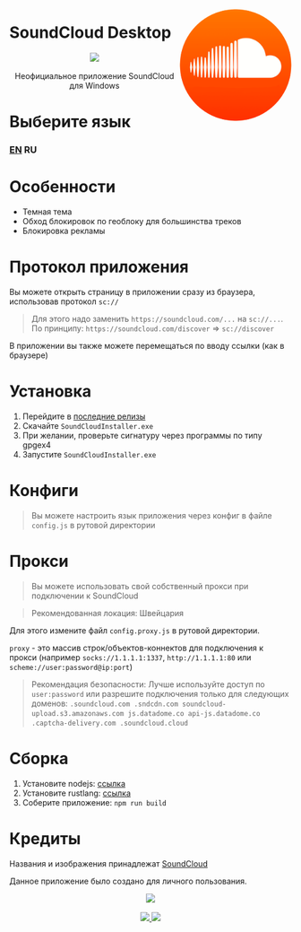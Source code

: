 <p>
<a href="https://soundcloud.com" alt="soundcloud">
<img src="https://raw.githubusercontent.com/fydne/SoundCloud-Desktop/main/icons/appLogo.png" width="200px" align="right" style="border-radius: 50%;" />
</a>

# SoundCloud Desktop

<p align="center">
<a href="https://soundcloud.com" alt="soundcloud">
<img src="https://readme-typing-svg.herokuapp.com?font=Fira+Code&weight=500&pause=1000&color=F76000&center=true&vCenter=true&repeat=false&width=435&height=25&lines=SoundCloud+Desktop">
</a>
</p>
<p align="center">
Неофициальное приложение SoundCloud для Windows
</p>

# Выберите язык

### [EN](https://github.com/zxcnoname666/SoundCloud-Desktop) RU

# Особенности

- Темная тема
- Обход блокировок по геоблоку для большинства треков
- Блокировка рекламы

# Протокол приложения

Вы можете открыть страницу в приложении сразу из браузера, использовав протокол
`sc://`

> Для этого надо заменить `https://soundcloud.com/...` на `sc://...`. По
> принципу: `https://soundcloud.com/discover` => `sc://discover`

В приложении вы также можете перемещаться по вводу ссылки (как в браузере)

# Установка

1. Перейдите в
   [последние релизы](https://github.com/zxcnoname666/SoundCloud-Desktop/releases/latest)
2. Скачайте `SoundCloudInstaller.exe`
3. При желании, проверьте сигнатуру через программы по типу gpgex4
4. Запустите `SoundCloudInstaller.exe`

# Конфиги

> Вы можете настроить язык приложения через конфиг в файле `config.js` в рутовой
> директории

# Прокси

> Вы можете использовать свой собственный прокси при подключении к SoundCloud

> Рекомендованная локация: Швейцария

Для этого измените файл `config.proxy.js` в рутовой директории.

`proxy` - это массив строк/объектов-коннектов для подключения к прокси (например
`socks://1.1.1.1:1337`, `http://1.1.1.1:80` или
`scheme://user:password@ip:port`)

> Рекомендация безопасности: Лучше используйте доступ по `user:password` или
> разрешите подключения только для следующих доменов:
> `.soundcloud.com .sndcdn.com soundcloud-upload.s3.amazonaws.com js.datadome.co api-js.datadome.co .captcha-delivery.com .soundcloud.cloud`

# Сборка

1. Установите nodejs: [ссылка](https://nodejs.org/en/download)
2. Установите rustlang: [ссылка](https://rust-lang.org/tools/install)
3. Соберите приложение: `npm run build`

# Кредиты

Названия и изображения принадлежат [SoundCloud](https://soundcloud.com)

Данное приложение было создано для личного пользования.

<p align="center">
<a href="javascript:void(0)">
<img src="https://profile-counter.glitch.me/scda/count.svg" width="200px" />
</a>
<p align="center">
<a href="javascript:void(0)">
<img src="https://img.shields.io/github/downloads/zxcnoname666/SoundCloud-Desktop/total?color=fd4313&style=plastic" />
<img src="https://img.shields.io/github/v/release/zxcnoname666/SoundCloud-Desktop.svg?color=#fd4313&style=plastic" />
</a>
</p>
